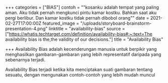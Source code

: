 +++
categories = ["BIAS"]
contoh = "\"kosanku adalah tempat yang paling aman. Aku tidak pernah mengkunci pintu kamar kostku. Bahkan saat aku pergi berlibur. Dan kamar kostku tidak pernah dibobol orang\""
date = 2021-02-27T17:00:00Z
featured_image = "/uploads/storyboard-brainstorm-presentation-4.png"
linktitle = "availability-bias"
source = ["https://whatis.techtarget.com/definition/availability-bias#:~:text=The availability bias is the,the validity of our decisions."]
title = "Availability Bias"

+++
Availability Bias adalah kecenderungan manusia untuk berpikir yang menghasilkan gambaran-gambaran yang lebih representatif daripada yang sebenarnya terjadi. <!--more-->

Availability Bias terjadi ketika kita menciptakan suati gambaran tentang sesuatu, dengan mengunakan contoh-contoh yang lebih mudah muncul
